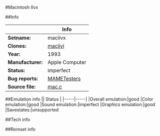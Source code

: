 #Macintosh IIvx

##Info

||Info|
|-----|-----|
|**Setname:**|maciivx
|**Clones:**|[maciivi](maciivi.md)
|**Year:**|1993
|**Manufacturer:**|Apple Computer
|**Status:**|imperfect
|**Bug reports:**|[MAMETesters](http://mametesters.org/view_all_set.php?type=1&temporary=y&search=mac.c)
|**Source file:**|[mac.c](https://github.com/mamedev/mame/blob/master/src/mess/drivers/mac.c)

##Emulation info
|| Status |
|-----|-----|
|Overall emulation:|good
|Color emulation:|good
|Sound emulation:|imperfect
|Graphics emulation:|good
|Savestates:|unsupported

##Tech info

##Romset info

<!--- START OF EDITED COMMENT DO NOT TOUCH TEXT ABOVE-->
